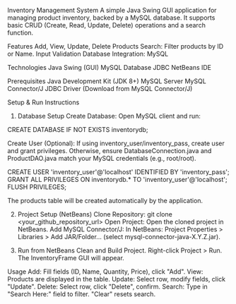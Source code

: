 Inventory Management System
A simple Java Swing GUI application for managing product inventory, backed by a MySQL database. It supports basic CRUD (Create, Read, Update, Delete) operations and a search function.

Features
Add, View, Update, Delete Products
Search: Filter products by ID or Name.
Input Validation
Database Integration: MySQL

Technologies
Java Swing (GUI)
MySQL Database
JDBC
NetBeans IDE

Prerequisites
Java Development Kit (JDK 8+)
MySQL Server
MySQL Connector/J JDBC Driver (Download from MySQL Connector/J)

Setup & Run Instructions
1. Database Setup
Create Database: Open MySQL client and run:

CREATE DATABASE IF NOT EXISTS inventorydb;

Create User (Optional): If using inventory_user/inventory_pass, create user and grant privileges. Otherwise, ensure DatabaseConnection.java and ProductDAO.java match your MySQL credentials (e.g., root/root).

CREATE USER 'inventory_user'@'localhost' IDENTIFIED BY 'inventory_pass';
GRANT ALL PRIVILEGES ON inventorydb.* TO 'inventory_user'@'localhost';
FLUSH PRIVILEGES;

The products table will be created automatically by the application.

2. Project Setup (NetBeans)
Clone Repository: git clone <your_github_repository_url>
Open Project: Open the cloned project in NetBeans.
Add MySQL Connector/J: In NetBeans: Project Properties > Libraries > Add JAR/Folder... (select mysql-connector-java-X.Y.Z.jar).

3. Run from NetBeans
Clean and Build Project.
Right-click Project > Run. The InventoryFrame GUI will appear.

Usage
Add: Fill fields (ID, Name, Quantity, Price), click "Add".
View: Products are displayed in the table.
Update: Select row, modify fields, click "Update".
Delete: Select row, click "Delete", confirm.
Search: Type in "Search Here:" field to filter. "Clear" resets search.
